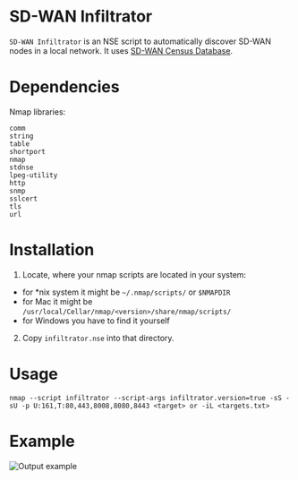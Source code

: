 # SD-WAN Infiltrator
`SD-WAN Infiltrator` is an NSE script to automatically discover SD-WAN nodes in a local network. It uses [SD-WAN Census Database](https://github.com/sdnewhop/sdwannewhope/blob/master/docs/census.md).

# Dependencies
Nmap libraries:
```
comm
string
table
shortport
nmap
stdnse
lpeg-utility
http
snmp
sslcert
tls
url
```

# Installation
1. Locate, where your nmap scripts are located in your system:
* for *nix system it might be  `~/.nmap/scripts/` or `$NMAPDIR`
* for Mac it might be `/usr/local/Cellar/nmap/<version>/share/nmap/scripts/`
* for Windows you have to find it yourself

2. Copy `infiltrator.nse` into that directory.

# Usage
```
nmap --script infiltrator --script-args infiltrator.version=true -sS -sU -p U:161,T:80,443,8008,8080,8443 <target> or -iL <targets.txt>
```
# Example
![Output example](output.png)
